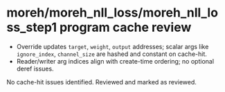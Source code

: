 # moreh/moreh_nll_loss/moreh_nll_loss_step1 program cache review

- Override updates `target`, `weight`, `output` addresses; scalar args like `ignore_index`, `channel_size` are hashed and constant on cache-hit.
- Reader/writer arg indices align with create-time ordering; no optional deref issues.

No cache-hit issues identified. Reviewed and marked as reviewed.
